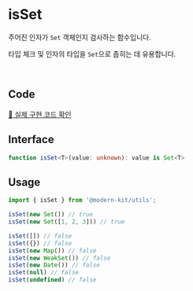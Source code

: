 # isSet

주어진 인자가 `Set` 객체인지 검사하는 함수입니다.

타입 체크 및 인자의 타입을 `Set`으로 좁히는 데 유용합니다.

<br />

## Code
[🔗 실제 구현 코드 확인](https://github.com/modern-agile-team/modern-kit/blob/main/packages/utils/src/validator/isSet/index.ts)

## Interface
```ts title="typescript"
function isSet<T>(value: unknown): value is Set<T>
```

## Usage
``` ts title="typescript"
import { isSet } from '@modern-kit/utils';

isSet(new Set()) // true
isSet(new Set([1, 2, 3])) // true

isSet([]) // false
isSet({}) // false
isSet(new Map()) // false
isSet(new WeakSet()) // false
isSet(new Date()) // false
isSet(null) // false
isSet(undefined) // false
```